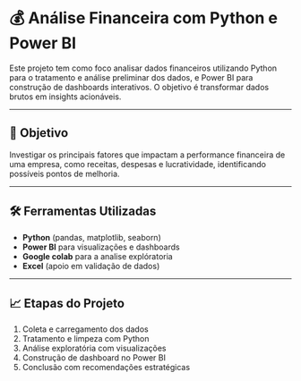 # 💰 Análise Financeira com Python e Power BI

Este projeto tem como foco analisar dados financeiros utilizando Python para o tratamento e análise preliminar dos dados, e Power BI para construção de dashboards interativos. O objetivo é transformar dados brutos em insights acionáveis.

---

## 🎯 Objetivo

Investigar os principais fatores que impactam a performance financeira de uma empresa, como receitas, despesas e lucratividade, identificando possíveis pontos de melhoria.

---

## 🛠 Ferramentas Utilizadas

- **Python** (pandas, matplotlib, seaborn)
- **Power BI** para visualizações e dashboards
- **Google colab** para a analise explóratoria 
- **Excel** (apoio em validação de dados)

---

## 📈 Etapas do Projeto

1. Coleta e carregamento dos dados
2. Tratamento e limpeza com Python
3. Análise exploratória com visualizações
4. Construção de dashboard no Power BI
5. Conclusão com recomendações estratégicas
